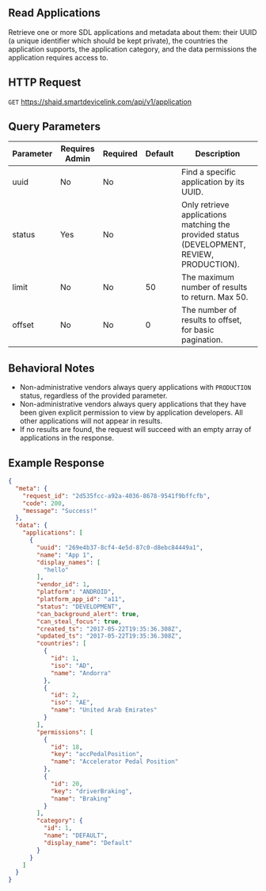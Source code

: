 ## Read Applications
Retrieve one or more SDL applications and metadata about them: their UUID (a unique identifier which should be kept private), the countries the application supports, the application category, and the data permissions the application requires access to.

## HTTP Request
`GET` https://shaid.smartdevicelink.com/api/v1/application

## Query Parameters
| Parameter | Requires Admin | Required | Default | Description |
|-----------|----------------|----------|---------|-------------|
| uuid | No | No | | Find a specific application by its UUID. |
| status | Yes | No | | Only retrieve applications matching the provided status (DEVELOPMENT, REVIEW, PRODUCTION). |
| limit | No | No | 50 | The maximum number of results to return. Max 50. |
| offset | No | No | 0 | The number of results to offset, for basic pagination. |

## Behavioral Notes
* Non-administrative vendors always query applications with `PRODUCTION` status, regardless of the provided parameter.
* Non-administrative vendors always query applications that they have been given explicit permission to view by application developers. All other applications will not appear in results.
* If no results are found, the request will succeed with an empty array of applications in the response.

## Example Response
```json
{
  "meta": {
    "request_id": "2d535fcc-a92a-4036-8678-9541f9bffcfb",
    "code": 200,
    "message": "Success!"
  },
  "data": {
    "applications": [
      {
        "uuid": "269e4b37-8cf4-4e5d-87c0-d8ebc84449a1",
        "name": "App 1",
        "display_names": [
          "hello"
        ],
        "vendor_id": 1,
        "platform": "ANDROID",
        "platform_app_id": "a11",
        "status": "DEVELOPMENT",
        "can_background_alert": true,
        "can_steal_focus": true,
        "created_ts": "2017-05-22T19:35:36.308Z",
        "updated_ts": "2017-05-22T19:35:36.308Z",
        "countries": [
          {
            "id": 1,
            "iso": "AD",
            "name": "Andorra"
          },
          {
            "id": 2,
            "iso": "AE",
            "name": "United Arab Emirates"
          }
        ],
        "permissions": [
          {
            "id": 18,
            "key": "accPedalPosition",
            "name": "Accelerator Pedal Position"
          },
          {
            "id": 20,
            "key": "driverBraking",
            "name": "Braking"
          }
        ],
        "category": {
          "id": 1,
          "name": "DEFAULT",
          "display_name": "Default"
        }
      }
    ]
  }
}
```
